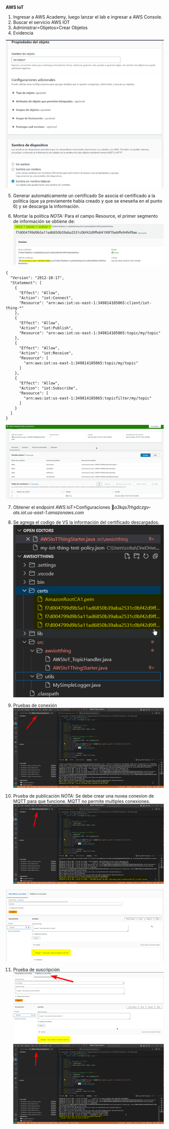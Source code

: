 **AWS IoT**
1. Ingresar a AWS Academy, luego lanzar el lab e ingresar a AWS Console.
2. Buscar el servicio AWS IOT
3. Administrar>Objetos>Crear Objetos
4. Evidencia

![alt text](image1.png)

5. Generar automaticamente un certificado
Se asocia el certificado a la politica (que ya previamente habia creado y que se eneseña en el punto 6) y se descarga la información.

6. Montar la politica
*NOTA:* Para el campo Resource, el primer segmento de información se obtiene de: 
![alt text](image2.png)


```
{
  "Version": "2012-10-17",
  "Statement": [
    {
      "Effect": "Allow",
      "Action": "iot:Connect",
      "Resource": "arn:aws:iot:us-east-1:349814105065:client/iot-thing-*"
    },
    {
      "Effect": "Allow",
      "Action": "iot:Publish",
      "Resource": "arn:aws:iot:us-east-1:349814105065:topic/my/topic"
    },
    {
      "Effect": "Allow",
      "Action": "iot:Receive",
      "Resource": [
        "arn:aws:iot:us-east-1:349814105065:topic/my/topic"
      ]
    },
    {
      "Effect": "Allow",
      "Action": "iot:Subscribe",
      "Resource": [
        "arn:aws:iot:us-east-1:349814105065:topicfilter/my/topic"
      ]
    }
  ]
}
```
![alt text](image3.png)

7. Obtener el endpoint
AWS IoT>Configuraciones
🔗_a3kqs7rhgdczgv-ats.iot.us-east-1.amazonaws.com​_

8. Se agrega el codigo de VS la información del certificado descargados.
![alt text](image4.png)


9. Pruebas de conexión
![alt text](image5.png)

10. Prueba de publicación
*NOTA:* Se debe crear una nuvea conexion de MQTT para que funcione. MQTT no permite multiples conexiones.
![alt text](image6.png)

![alt text](image7.png)

11. Prueba de suscripción
![alt text](image8.png)
![alt text](image9.png)

